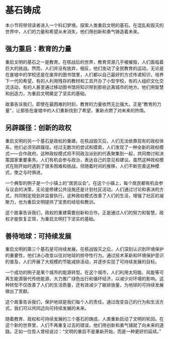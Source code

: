 # 基石铸成


本小节将带领读者进入一个科幻梦境，探索人类重启文明的基石。在混乱和毁灭的世界中，人们的力量和希望从未消失，他们用创新和勇气铸造着未来。

## 强力重启：教育的力量

重启文明的基石之一是教育。在核战后的世界，教育资源几乎被摧毁，人们面临着巨大的挑战。然而，人们并没有放弃，相反，他们发动了全民教育的运动。无论是在废墟中的学校还是在废弃的图书馆里，人们都以自己最好的方式传递知识，培养下一代的希望。有的人利用残存的教材和工具开办了小型学校，有的人组织文化交流活动，有的人甚至通过移动图书馆将知识带到那些远离城市的地方。他们用智慧和创造力，为重启文明奠定了坚实的基础。

故事告诉我们，即使在最困难的时刻，教育的力量依然无比强大。正是“教育的力量”，让那些在废墟中的人们重新找到了希望，重新点燃了对未来的热情。

## 另辟蹊径：创新的政权

重启文明的另一个基石是政权的重建。在核战毁灭后，人们无法依靠现有的政权体系，他们必须另辟蹊径。经过无数次的尝试和摸索，人们发现了一种全新的政权模式——合作政府。这种政权模式将不同政治派别的代表聚集到一起，共同商讨和决策国家重要事务。人们有机会参与政治，表达自己的意见和建议。虽然这种政权模式在刚开始时遇到了很多困难和挑战，但随着时间的推移，人们不断完善这种模式，使之与时俱进。

一个典型的例子是一个小镇上的“居民议会”。在这个小镇上，每个居民都有机会参与议会的决策，无论是修建公共设施还是计划社区活动。人们通过讨论和表决的方式，共同制定规划并监督执行。这种政权模式改善了人们的生活，增强了社区的凝聚力，也为重启文明提供了宝贵的经验和教训。

这个故事告诉我们，政权的重建需要创新和合作。正是通过人们的努力和智慧，政权才能恢复正常，为重启文明打下坚实的基础。

## 善待地球：可持续发展

重启文明的第三个基石是可持续发展。在核战毁灭之后，人们深刻认识到环境保护的重要性，他们决心改变以往对地球的掠夺性行为。通过技术革新和环境保护意识的普及，人们开展了大规模的节能减排活动，并逐步实现了可持续发展的目标。

一个成功的例子是某个城市的能源转型。在这个城市，人们利用太阳能、风能等可再生能源替代传统能源，大力推广绿色出行和循环经济，以减少对环境的影响。这种转型不仅改善了人们的生活质量，还有效减少了碳排放量，为地球的可持续发展做出了贡献。

这个故事告诉我们，保护地球是我们每个人的责任。通过改变自己的行为和生活方式，我们可以共同迈向可持续发展的未来。

随着教育、政权和可持续发展的三个基石的铸成，人类重新启动了文明的轮回。在这个新的世界里，人们不再重复过去的错误，他们用创新和勇气铺就了向未来的道路。正如一位哲人曾经说过：“文明的重启不是重新开始，而是一种更好的延续。”

